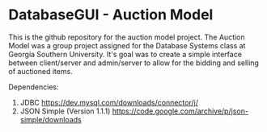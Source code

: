 # DatabaseGUI - Auction Model

This is the github repository for the auction model project. The Auction Model was a group project assigned for the Database Systems class at Georgia Southern University. It's goal was to create a simple interface between client/server and admin/server to allow for the bidding and selling of auctioned items.

Dependencies:
1) JDBC https://dev.mysql.com/downloads/connector/j/
2) JSON Simple (Version 1.1.1) https://code.google.com/archive/p/json-simple/downloads
